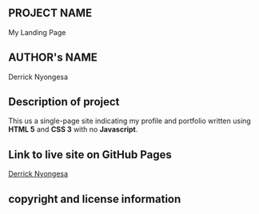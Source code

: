 ## PROJECT NAME
My Landing Page

## AUTHOR's NAME
Derrick Nyongesa

## Description of project
This us a single-page site indicating my profile and portfolio written using **HTML 5** and **CSS 3** with no **Javascript**.

## Link to live site on GitHub Pages
[Derrick Nyongesa](http://127.0.0.1:5500/index.html "Derrick Nyongesa")

## copyright and license information